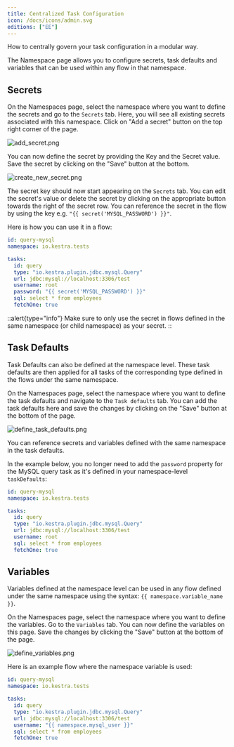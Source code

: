 ```yaml
---
title: Centralized Task Configuration
icon: /docs/icons/admin.svg
editions: ["EE"]
---
```



How to centrally govern your task configuration in a modular way.


The Namespace page allows you to configure secrets, task defaults and variables that can be used within any flow in that namespace.


## Secrets

On the Namespaces page, select the namespace where you want to define the secrets and go to the `Secrets` tab. Here, you will see all existing secrets associated with this namespace. Click on "Add a secret" button on the top right corner of the page.

![add_secret.png](/docs/enterprise/add_secret.png)

You can now define the secret by providing the Key and the Secret value. Save the secret by clicking on the "Save" button at the bottom.

![create_new_secret.png](/docs/enterprise/create_new_secret.png)

The secret key should now start appearing on the `Secrets` tab. You can edit the secret's value or delete the secret by clicking on the appropriate button towards the right of the secret row. You can reference the secret in the flow by using the key e.g. `"{{ secret('MYSQL_PASSWORD') }}"`.

Here is how you can use it in a flow:

```yaml
id: query-mysql
namespace: io.kestra.tests

tasks:
  id: query
  type: "io.kestra.plugin.jdbc.mysql.Query"
  url: jdbc:mysql://localhost:3306/test
  username: root
  password: "{{ secret('MYSQL_PASSWORD') }}"
  sql: select * from employees
  fetchOne: true
```

::alert{type="info"}
Make sure to only use the secret in flows defined in the same namespace (or child namespace) as your secret.
::

## Task Defaults

Task Defaults can also be defined at the namespace level. These task defaults are then applied for all tasks of the corresponding type defined in the flows under the same namespace.

On the Namespaces page, select the namespace where you want to define the task defaults and navigate to the `Task defaults` tab. You can add the task defaults here and save the changes by clicking on the "Save" button at the bottom of the page.

![define_task_defaults.png](/docs/enterprise/define_task_defaults.png)

You can reference secrets and variables defined with the same namespace in the task defaults.

In the example below, you no longer need to add the `password` property for the MySQL query task as it's defined in your namespace-level `taskDefaults`:

```yaml
id: query-mysql
namespace: io.kestra.tests

tasks:
  id: query
  type: "io.kestra.plugin.jdbc.mysql.Query"
  url: jdbc:mysql://localhost:3306/test
  username: root
  sql: select * from employees
  fetchOne: true
```


## Variables

Variables defined at the namespace level can be used in any flow defined under the same namespace using the syntax: `{{ namespace.variable_name }}`.

On the Namespaces page, select the namespace where you want to define the variables. Go to the `Variables` tab. You can now define the variables on this page. Save the changes by clicking the "Save" button at the bottom of the page.

![define_variables.png](/docs/enterprise/define_variables.png)

Here is an example flow where the namespace variable is used:

```yaml
id: query-mysql
namespace: io.kestra.tests

tasks:
  id: query
  type: "io.kestra.plugin.jdbc.mysql.Query"
  url: jdbc:mysql://localhost:3306/test
  username: "{{ namespace.mysql_user }}"
  sql: select * from employees
  fetchOne: true
```
